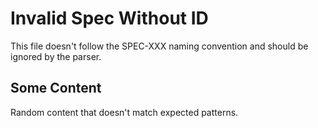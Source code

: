 # Invalid Spec Without ID

This file doesn't follow the SPEC-XXX naming convention and should be ignored by the parser.

## Some Content

Random content that doesn't match expected patterns.